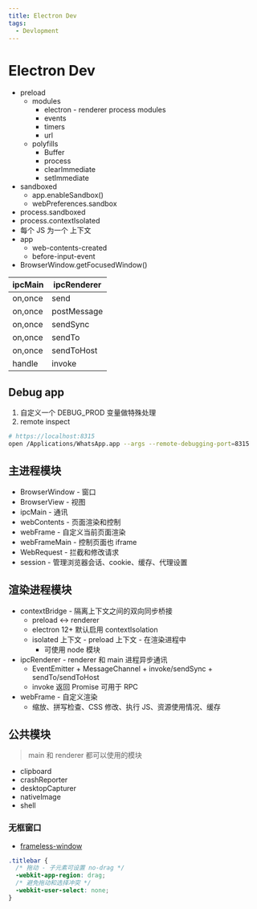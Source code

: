 ```yaml
---
title: Electron Dev
tags:
  - Devlopment
---
```


# Electron Dev

- preload
  - modules
    - electron - renderer process modules
    - events
    - timers
    - url
  - polyfills
    - Buffer
    - process
    - clearImmediate
    - setImmediate
- sandboxed
  - app.enableSandbox()
  - webPreferences.sandbox
- process.sandboxed
- process.contextIsolated
- 每个 JS 为一个 上下文
- app
  - web-contents-created
  - before-input-event
- BrowserWindow.getFocusedWindow()

| ipcMain | ipcRenderer |
| ------- | ----------- |
| on,once | send        |
| on,once | postMessage |
| on,once | sendSync    |
| on,once | sendTo      |
| on,once | sendToHost  |
| handle  | invoke      |

## Debug app

1. 自定义一个 DEBUG_PROD 变量做特殊处理
2. remote inspect

```bash
# https://localhost:8315
open /Applications/WhatsApp.app --args --remote-debugging-port=8315
```

## 主进程模块

- BrowserWindow - 窗口
- BrowserView - 视图
- ipcMain - 通讯
- webContents - 页面渲染和控制
- webFrame - 自定义当前页面渲染
- webFrameMain - 控制页面也 iframe
- WebRequest - 拦截和修改请求
- session - 管理浏览器会话、cookie、缓存、代理设置

## 渲染进程模块

- contextBridge - 隔离上下文之间的双向同步桥接
  - preload <-> renderer
  - electron 12+ 默认启用 contextIsolation
  - isolated 上下文 - preload 上下文 - 在渲染进程中
    - 可使用 node 模块
- ipcRenderer - renderer 和 main 进程异步通讯
  - EventEmitter + MessageChannel + invoke/sendSync + sendTo/sendToHost
  - invoke 返回 Promise 可用于 RPC
- webFrame - 自定义渲染
  - 缩放、拼写检查、CSS 修改、执行 JS、资源使用情况、缓存

## 公共模块

> main 和 renderer 都可以使用的模块

- clipboard
- crashReporter
- desktopCapturer
- nativeImage
- shell

### 无框窗口

- [frameless-window](https://www.electronjs.org/docs/api/frameless-window)

```css
.titlebar {
  /* 拖动 - 子元素可设置 no-drag */
  -webkit-app-region: drag;
  /* 避免拖动和选择冲突 */
  -webkit-user-select: none;
}
```
